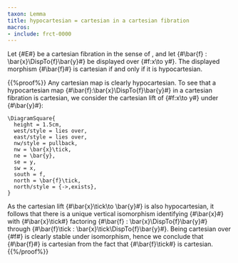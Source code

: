 ```yaml
---
taxon: Lemma
title: hypocartesian = cartesian in a cartesian fibration
macros:
- include: frct-0000
---
```


Let {#E#} be a cartesian fibration in the sense of [](frct-0002), and let
{#\bar{f} : \bar{x}\DispTo{f}\bar{y}#} be displayed over {#f:x\to y#}. The
displayed morphism {#\bar{f}#} is cartesian if and only if it is hypocartesian.

{{%proof%}}
Any cartesian map is clearly hypocartesian. To see that a hypocartesian map
{#\bar{f}:\bar{x}\DispTo{f}\bar{y}#} in a cartesian fibration is cartesian, we
consider the cartesian lift of {#f:x\to y#} under {#\bar{y}#}:
```render-latex
\DiagramSquare{
  height = 1.5cm,
  west/style = lies over,
  east/style = lies over,
  nw/style = pullback,
  nw = \bar{x}\tick,
  ne = \bar{y},
  se = y,
  sw = x,
  south = f,
  north = \bar{f}\tick,
  north/style = {->,exists},
}
```

As the cartesian lift {#\bar{x}\tick\to \bar{y}#} is also hypocartesian, it
follows that there is a unique vertical isomorphism identifying {#\bar{x}#} with
{#\bar{x}\tick#} factoring {#\bar{f} : \bar{x}\DispTo{f}\bar{y}#} through
{#\bar{f}\tick : \bar{x}\tick\DispTo{f}\bar{y}#}. Being cartesian over {#f#} is clearly
stable under isomorphism, hence we conclude that {#\bar{f}#} is cartesian from
the fact that {#\bar{f}\tick#} is cartesian.
{{%/proof%}}
